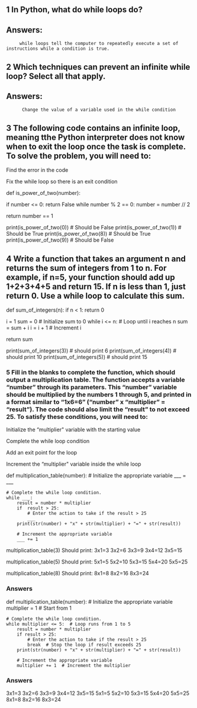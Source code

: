 ## 1  In Python, what do while loops do?

## Answers:
         while loops tell the computer to repeatedly execute a set of instructions while a condition is true.

## 2 Which techniques can prevent an infinite while loop? Select all that apply.

## Answers:
          Change the value of a variable used in the while condition

## 3 The following code contains an infinite loop, meaning tthe Python interpreter does not know when to exit the loop once the task is complete. To solve the problem, you will need to:

Find the error in the code

Fix the while loop so there is an exit condition

def is_power_of_two(number):

  if number <= 0:
    return False
  while number % 2 == 0:
    number = number // 2

  return number == 1
  
print(is_power_of_two(0)) # Should be False
print(is_power_of_two(1)) # Should be True
print(is_power_of_two(8)) # Should be True
print(is_power_of_two(9)) # Should be False

## 4 Write a function that takes an argument n and returns the sum of integers from 1 to n. For example, if n=5, your function should add up 1+2+3+4+5 and return 15. If n is less than 1, just return 0. Use a while loop to calculate this sum. 

 def sum_of_integers(n):
  if n < 1:
    return 0

  i = 1
  sum = 0  # Initialize sum to 0
  while i <= n:  # Loop until i reaches n
    sum = sum + i
    i = i + 1  # Increment i

  return sum


print(sum_of_integers(3))  # should print 6
print(sum_of_integers(4))  # should print 10
print(sum_of_integers(5))  # should print 15

### 5 Fill in the blanks to complete the function, which should output a multiplication table. The function accepts a variable “number” through its parameters. This “number” variable should be multiplied by the numbers 1 through 5, and printed in a format similar to “1x6=6” (“number” x “multiplier” = “result”). The code should also limit the “result” to not exceed 25. To satisfy these conditions, you will need to:

 Initialize the “multiplier" variable with the starting value

 Complete the while loop condition

 Add an exit point for the loop

 Increment the “multiplier" variable inside the while loop

def multiplication_table(number):
    # Initialize the appropriate variable
    ___ = ___


    # Complete the while loop condition.
    while ___:
        result = number * multiplier 
        if  result > 25:
            # Enter the action to take if the result > 25
            ___
        print(str(number) + "x" + str(multiplier) + "=" + str(result))
        
        # Increment the appropriate variable
        ___ += 1


multiplication_table(3) 
 Should print: 
 3x1=3 
 3x2=6 
 3x3=9 
 3x4=12 
 3x5=15


multiplication_table(5) 
Should print: 
 5x1=5
 5x2=10
 5x3=15
 5x4=20
 5x5=25

multiplication_table(8) 
 Should print:
 8x1=8
 8x2=16
 8x3=24

### Answers ###
def multiplication_table(number):
    # Initialize the appropriate variable
    multiplier = 1  # Start from 1

    # Complete the while loop condition.
    while multiplier <= 5:  # Loop runs from 1 to 5
        result = number * multiplier
        if result > 25:
            # Enter the action to take if the result > 25
            break  # Stop the loop if result exceeds 25
        print(str(number) + "x" + str(multiplier) + "=" + str(result))
        
        # Increment the appropriate variable
        multiplier += 1  # Increment the multiplier

### Answers ###
3x1=3
3x2=6
3x3=9
3x4=12
3x5=15
5x1=5
5x2=10
5x3=15
5x4=20
5x5=25
8x1=8
8x2=16
8x3=24
